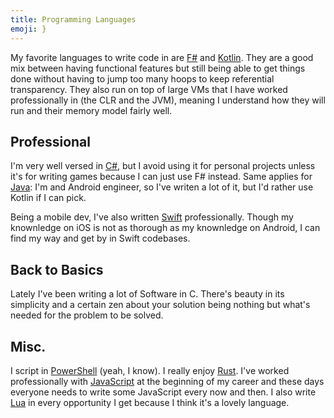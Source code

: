 ```yaml
---
title: Programming Languages
emoji: }
---
```


My favorite languages to write code in are [F#](https://fsharp.org/) and [Kotlin](kotlinlang.org/). They are a good mix between having functional features but still being able to get things done without having to jump too many hoops to keep referential transparency. They also run on top of large VMs that I have worked professionally in (the CLR and the JVM), meaning I understand how they will run and their memory model fairly well.

## Professional
I'm very well versed in [C#](https://dotnet.microsoft.com/en-us/languages/csharp), but I avoid using it for personal projects unless it's for writing games because I can just use F# instead. Same applies for [Java](https://www.java.com/en/): I'm and Android engineer, so I've writen a lot of it, but I'd rather use Kotlin if I can pick.

Being a mobile dev, I've also written [Swift](https://developer.apple.com/swift/) professionally. Though my knownledge on iOS is not as thorough as my knownledge on Android, I can find my way and get by in Swift codebases.

## Back to Basics
Lately I've been writing a lot of Software in C. There's beauty in its simplicity and a certain zen about your solution being nothing but what's needed for the problem to be solved.

## Misc.
I script in [PowerShell](https://learn.microsoft.com/en-us/powershell/scripting/overview?view=powershell-7.4) (yeah, I know). I really enjoy [Rust](https://www.rust-lang.org/). I've worked professionally with [JavaScript](https://www.javascript.com/) at the beginning of my career and these days everyone needs to write some JavaScript every now and then. I also write [Lua](https://www.lua.org/) in every opportunity I get because I think it's a lovely language.